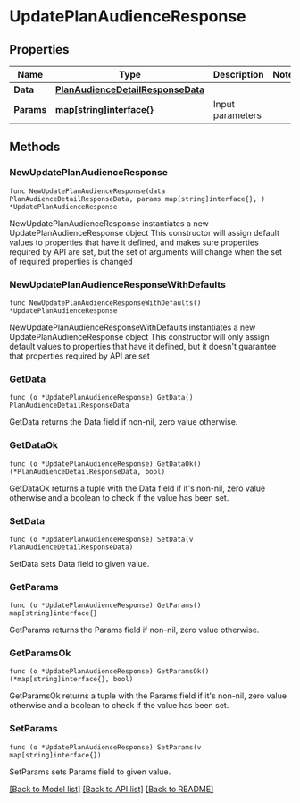 # UpdatePlanAudienceResponse

## Properties

Name | Type | Description | Notes
------------ | ------------- | ------------- | -------------
**Data** | [**PlanAudienceDetailResponseData**](PlanAudienceDetailResponseData.md) |  | 
**Params** | **map[string]interface{}** | Input parameters | 

## Methods

### NewUpdatePlanAudienceResponse

`func NewUpdatePlanAudienceResponse(data PlanAudienceDetailResponseData, params map[string]interface{}, ) *UpdatePlanAudienceResponse`

NewUpdatePlanAudienceResponse instantiates a new UpdatePlanAudienceResponse object
This constructor will assign default values to properties that have it defined,
and makes sure properties required by API are set, but the set of arguments
will change when the set of required properties is changed

### NewUpdatePlanAudienceResponseWithDefaults

`func NewUpdatePlanAudienceResponseWithDefaults() *UpdatePlanAudienceResponse`

NewUpdatePlanAudienceResponseWithDefaults instantiates a new UpdatePlanAudienceResponse object
This constructor will only assign default values to properties that have it defined,
but it doesn't guarantee that properties required by API are set

### GetData

`func (o *UpdatePlanAudienceResponse) GetData() PlanAudienceDetailResponseData`

GetData returns the Data field if non-nil, zero value otherwise.

### GetDataOk

`func (o *UpdatePlanAudienceResponse) GetDataOk() (*PlanAudienceDetailResponseData, bool)`

GetDataOk returns a tuple with the Data field if it's non-nil, zero value otherwise
and a boolean to check if the value has been set.

### SetData

`func (o *UpdatePlanAudienceResponse) SetData(v PlanAudienceDetailResponseData)`

SetData sets Data field to given value.


### GetParams

`func (o *UpdatePlanAudienceResponse) GetParams() map[string]interface{}`

GetParams returns the Params field if non-nil, zero value otherwise.

### GetParamsOk

`func (o *UpdatePlanAudienceResponse) GetParamsOk() (*map[string]interface{}, bool)`

GetParamsOk returns a tuple with the Params field if it's non-nil, zero value otherwise
and a boolean to check if the value has been set.

### SetParams

`func (o *UpdatePlanAudienceResponse) SetParams(v map[string]interface{})`

SetParams sets Params field to given value.



[[Back to Model list]](../README.md#documentation-for-models) [[Back to API list]](../README.md#documentation-for-api-endpoints) [[Back to README]](../README.md)


